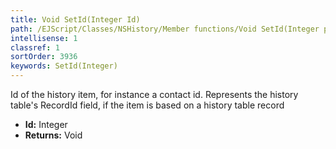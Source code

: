 ```yaml
---
title: Void SetId(Integer Id)
path: /EJScript/Classes/NSHistory/Member functions/Void SetId(Integer p_0)
intellisense: 1
classref: 1
sortOrder: 3936
keywords: SetId(Integer)
---
```



Id of the history item, for instance a contact id. Represents the history table's RecordId field, if the item is based on a history table record



* **Id:** Integer
* **Returns:** Void


